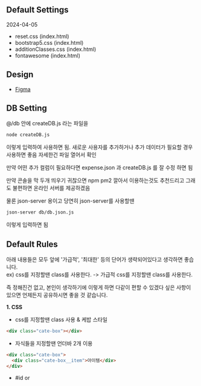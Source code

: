 ## Default Settings

2024-04-05
- reset.css (index.html)
- bootstrap5.css (index.html)
- additionClasses.css (index.html)
- fontawesome (index.html)

## Design
- [Figma](https://www.figma.com/design/7F2LSx8KUJSE2viQ1X8A8m/MoneyTrack?node-id=0-1&p=f&t=s2Iu4bcDRGA3LiyN-0)


## DB Setting

@/db 안에 createDB.js 라는 파일을 

```sh
node createDB.js
```
이렇게 입력하여 사용하면 됨. 새로운 사용자를 추가하거나 추가 데이터가 필요할 경우 사용하면 좋음 자세한건 파일 열어서 확인

만약 어떤 추가 컬럼이 필요하다면 expense.json 과 createDB.js 를 잘 수정 하면 됨

만약 콘솔을 막 두개 띄우기 귀찮으면 npm pm2 깔아서 이용하는것도 추천드리고 그래도 불편하면 온라인 서버를 제공하겠음

물론 json-server 용이고 당연히 json-server를 사용할땐

```sh
json-server db/db.json.js
```
이렇게 입력하면 됨


## Default Rules

아래 내용들은 모두 앞에 '가급적', '최대한' 등의 단어가 생략되어있다고 생각하면 좋습니다.  
ex) css를 지정할땐 class를 사용한다. -> 가급적 css를 지정할땐 class를 사용한다.

즉 정해진건 없고, 본인이 생각하기에 이렇게 하면 다같이 편할 수 있겠다 싶은 사항이 있으면 언제든지 공유하시면 좋을 것 같습니다.

**1. CSS**  
- css를 지정할땐 class 사용 & 케밥 스타일
```html
<div class="cate-box"></div>
```

- 자식들을 지정할땐 언더바 2개 이용
```html
<div class="cate-box">
  <div class="cate-box__item">아이템</div>
</div>
```

- #id or <style scoped> 는 다른걸 덮어 씌울때 사용  
재사용이 어렵기 때문에 사용 빈도가 많으면 안됨

- px 대신 rem 사용. rem이 반응형에 더 좋기 때문  
다만 img 등 최소 고정값이 존재하고, felx-wrap 등이 적용되어야한다면 px 사용
```css
  .cate-box {
    font-size: 1.8rem;
  }
```
우리 프로젝트에서는 html 이 10px 고정, body 가 1.6rem 으로 디폴트값으로 세팅되므로 고려해서 만들면 됨  
ex) 1.4rem == 14px

**2. ID**  
- css는 class 사용 추천 & input 은 v-model 사용 추천  
bootstrap 이나 label 등에서 id가 필연적으로 쓰이는 곳이 있음. 이런 경우 사용함
```html
  <label for="cate-option">선택하기</label>
  <input type="checkbox" id="cate-option"/>
```

**3. DB**  
-DB의 컬럼값은 스네이크 형식
```javascript
  const data = {
    cate_id: cateId;
  }
```
왼쪽은 DB의 값이고 오른쪽은 자바스크립트에서 생성된 변수라는것을 구분할 수 있다.

-axios 사용시 delete 는 사용하지 않음, 대신 각 항목에 is_delete 값을 추가하여 0 <-> 1 을 왔다갔다 하게 함
```javascript
//카테고리 삭제
  const data = {
    ...
    is_delete : 1
  }
  axios.put(url,data);
```

-json 에 숫자를 입력시 무조건 숫자타입으로 한다.
```javascript
  //안좋은 예
  const data = {
    id: "1"
  }

  //좋은 예
  const data = {
    id: 1
  }

  //그냥 이렇게 해도 됨
  const data = {
    id: parseInt(id)
  }
```

**5. 선언**  
이 항목은 프로젝트 진행도에 따라 계속 추가되거나 변경될 수 있음.

- 상수 = 대분자로 한다. 안써도 무관 우리 프로젝트에선 쓸일도 별로 없을듯
```javascript
  MAX_USER = 10;
```

- 배열은 뒤에 Arr을 붙이면 좋다.
```javascript
  const cateArr = [1,3,4,1,2];
```

**6. GIT**
- merge 방식은 항상 유동적으로 해야합니다.  
1. 가장 기본적인 공통파일들은 팀장인 관리  
ex) images/common, css/common, utils/common 등 재사용 빈도수가 높은 파일들

2. 본인이 만든 파일들은 직접 merge 하시면 됩니다.  
ex) css/login 등 특정 페이지만을 위한 css

3. 본인이 만들었어도, 여러곳에서 쓰이는 재사용이 자주 일어나는 파일들은 팀장이 merge 합니다.  
ex) pagination, button, input 등 기본적인 테마 관련  

- branch 든 fork 든 본인 편한 방법대로 하시면 됩니다. 큰 차이 없음. 이럴 때 이것도 해보고 저것도 해봐야지  

- commit 메모 작성방법  
이건 GPT가 알려준건데 괜찮은 것들 있으면 추후 수정 or 추가 요청  
----------------------------------------------------  
feat: 새로운 기능 추가  
예: feat: add user authentication  

fix: 버그 수정  
예: fix: resolve login issue  

docs: 문서 관련 변경  
예: docs: update README with setup instructions  

style: 코드 스타일 변경 (포맷, 세미콜론 추가 등)  
예: style: format code with prettier  

refactor: 코드 리팩토링 (기능 변경 없이 코드 구조 개선)  
예: refactor: simplify user service logic  

perf: 성능 개선  
예: perf: improve query performance  

test: 테스트 코드 추가 또는 수정  
예: test: add unit tests for user service  

chore: 기타 변경사항 (빌드 프로세스, 패키지 매니저 설정 등)  
예: chore: update npm dependencies  

build: 빌드 관련 변경  
예: build: update webpack configuration  

ci: CI 설정 변경  
예: ci: update GitHub Actions workflow  

----------------------------------------------------  